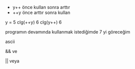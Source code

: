 - y++ önce kullan sonra arttır
- ++y önce arttır sonra kullan

y = 5
clg(++y) 6
clg(y++) 6

programın devamında kullanmak istediğimde 7 yi göreceğim

ascii

&& ve

|| veya
